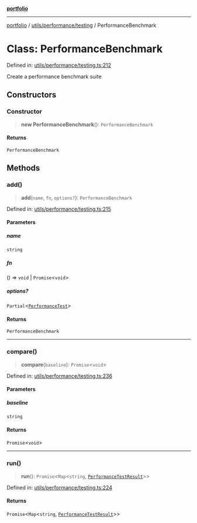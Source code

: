 [**portfolio**](../../../../README.md)

***

[portfolio](../../../../modules.md) / [utils/performance/testing](../README.md) / PerformanceBenchmark

# Class: PerformanceBenchmark

Defined in: [utils/performance/testing.ts:212](https://github.com/tnorlund/Portfolio/blob/74d7ee6d27d7124b2fe10464bcc53775b68441cf/portfolio/utils/performance/testing.ts#L212)

Create a performance benchmark suite

## Constructors

### Constructor

> **new PerformanceBenchmark**(): `PerformanceBenchmark`

#### Returns

`PerformanceBenchmark`

## Methods

### add()

> **add**(`name`, `fn`, `options?`): `PerformanceBenchmark`

Defined in: [utils/performance/testing.ts:215](https://github.com/tnorlund/Portfolio/blob/74d7ee6d27d7124b2fe10464bcc53775b68441cf/portfolio/utils/performance/testing.ts#L215)

#### Parameters

##### name

`string`

##### fn

() => `void` \| `Promise`\<`void`\>

##### options?

`Partial`\<[`PerformanceTest`](../interfaces/PerformanceTest.md)\>

#### Returns

`PerformanceBenchmark`

***

### compare()

> **compare**(`baseline`): `Promise`\<`void`\>

Defined in: [utils/performance/testing.ts:236](https://github.com/tnorlund/Portfolio/blob/74d7ee6d27d7124b2fe10464bcc53775b68441cf/portfolio/utils/performance/testing.ts#L236)

#### Parameters

##### baseline

`string`

#### Returns

`Promise`\<`void`\>

***

### run()

> **run**(): `Promise`\<`Map`\<`string`, [`PerformanceTestResult`](../interfaces/PerformanceTestResult.md)\>\>

Defined in: [utils/performance/testing.ts:224](https://github.com/tnorlund/Portfolio/blob/74d7ee6d27d7124b2fe10464bcc53775b68441cf/portfolio/utils/performance/testing.ts#L224)

#### Returns

`Promise`\<`Map`\<`string`, [`PerformanceTestResult`](../interfaces/PerformanceTestResult.md)\>\>
